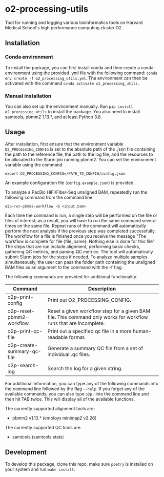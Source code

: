 # o2-processing-utils
Tool for running and logging various bioinformatics tools on Harvard Medical School's high performance computing cluster O2.

## Installation

### Conda environment
To install the package, you can first install conda and then create a conda environment using the provided .yml file with the following command: `conda env create -f o2_processing_utils.yml`. The environment can then be activated with the command `conda activate o2_processing_utils`.

### Manual installation
You can also set up the environment manually. Run `pip install o2_processing_utils` to install the package. You also need to install samtools, pbmm2 1.13.*, and at least Python 3.8.

## Usage
After installation, first ensure that the environment variable `O2_PROCESSING_CONFIG` is set to the absolute path of the .json file containing the path to the reference file, the path to the log file, and the resources to be allocated to the Slurm job running pbmm2. You can set the environment variable using the command

```
export O2_PROCESSING_CONFIG=/PATH_TO_CONFIG/config.json
```

An example configuration file (`config.example.json`) is provided.

To analyze a PacBio HiFi/Fiber-Seq unaligned BAM, repeatedly run the following command from the command line:
```
o2p-run-pbmm2-workflow -b <input.bam>
```
Each time the command is run, a single step will be performed on the file or files of interest; as a result, you will have to run the same command several times on the same file. Repeat runs of the command will automatically perform the next analysis if the previous step was completed successfully. The workflow for a file is finished once you receive the message "The workflow is complete for file {file_name}. Nothing else is done for this file". The steps that are run include alignment, performing basic checks, gathering QC metrics, and parsing QC metrics. The tool will automatically submit Slurm jobs for the steps if needed. To analyze multiple samples simultaneously, the user can pass the folder path containing the unaligned BAM files as an argument to the command with the -f flag.

The following commands are provided for additional functionality:

| Command                    | Description |
| -------------------------- | ----------- |
| o2p-print-config           | Print out O2_PROCESSING_CONFIG. |
| o2p-reset-pbmm2-workflow   | Reset a given workflow step for a given BAM file. This command only works for workflow runs that are incomplete. |
| o2p-print-qc-file          | Print out a specified qc file in a more human-readable format. |
| o2p-create-summary-qc-file | Generate a summary QC file from a set of individual .qc files. |
| o2p-search-log             | Search the log for a given string. |

For additional information, you can type any of the following commands into the command line followed by the flag `--help`. If you forget any of the available commands, you can also type `o2p-` into the command line and then hit TAB twice. This will display all of the available functions.

The currently supported alignment tools are:
- pbmm2 v1.13.* (employs minimap2 v2.26)

The currently supported QC tools are:
- samtools (samtools stats)

## Development
To develop this package, clone this repo, make sure `poetry` is installed on your system and run `make install`.
